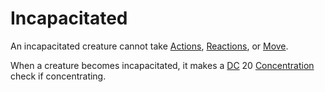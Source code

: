 # Incapacitated

An incapacitated creature cannot take [Actions](../Core%20Procedures/Action.md), [Reactions](../Combat/Reaction.md), or [Move](../Combat/Movement.md).

When a creature becomes incapacitated, it makes a [DC](../Core%20Procedures/DC.md) 20 [Concentration](../../Magic/Spells/Concentration.md) check if concentrating.
